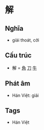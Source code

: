 # 解

## Nghĩa

* giải thoát, cởi

## Cấu trúc
* 解 = [角](角.md) [刀](刀.md) [牛](牛.md)

## Phát âm

* Hán Việt: giải

## Tags
* Hán Việt

<script>window.HANZI_FIELD='解';</script>
